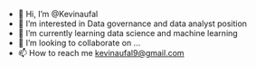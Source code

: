 - 👋 Hi, I’m @Kevinaufal
- 👀 I’m interested in Data governance and data analyst position
- 🌱 I’m currently learning data science and machine learning
- 💞️ I’m looking to collaborate on ...
- 📫 How to reach me kevinaufal9@gmail.com

<!---
Kevinaufal/Kevinaufal is a ✨ special ✨ repository because its `README.md` (this file) appears on your GitHub profile.
You can click the Preview link to take a look at your changes.
--->
